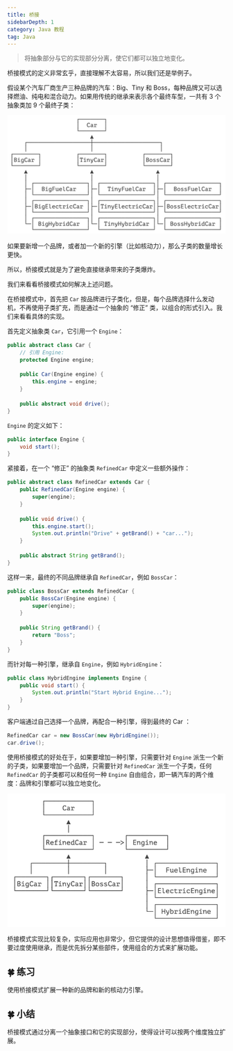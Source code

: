 ```yaml
---
title: 桥接
sidebarDepth: 1
category: Java 教程
tag: Java
---
```



> 将抽象部分与它的实现部分分离，使它们都可以独立地变化。

桥接模式的定义非常玄乎，直接理解不太容易，所以我们还是举例子。

假设某个汽车厂商生产三种品牌的汽车：Big、Tiny 和 Boss，每种品牌又可以选择燃油、纯电和混合动力。如果用传统的继承来表示各个最终车型，一共有 3 个抽象类加 9 个最终子类：

![image-20231220095850709](./assets/image-20231220095850709.png)

如果要新增一个品牌，或者加一个新的引擎（比如核动力），那么子类的数量增长更快。

所以，桥接模式就是为了避免直接继承带来的子类爆炸。

我们来看看桥接模式如何解决上述问题。

在桥接模式中，首先把 `Car` 按品牌进行子类化，但是，每个品牌选择什么发动机，不再使用子类扩充，而是通过一个抽象的 “修正” 类，以组合的形式引入。我们来看看具体的实现。

首先定义抽象类 `Car`，它引用一个 `Engine`：

```java
public abstract class Car {
    // 引用 Engine:
    protected Engine engine;

    public Car(Engine engine) {
        this.engine = engine;
    }

    public abstract void drive();
}
```

`Engine` 的定义如下：

```java
public interface Engine {
    void start();
}
```

紧接着，在一个 “修正” 的抽象类 `RefinedCar` 中定义一些额外操作：

```java
public abstract class RefinedCar extends Car {
    public RefinedCar(Engine engine) {
        super(engine);
    }

    public void drive() {
        this.engine.start();
        System.out.println("Drive" + getBrand() + "car...");
    }

    public abstract String getBrand();
}
```

这样一来，最终的不同品牌继承自 `RefinedCar`，例如 `BossCar`：

```java
public class BossCar extends RefinedCar {
    public BossCar(Engine engine) {
        super(engine);
    }

    public String getBrand() {
        return "Boss";
    }
}
```

而针对每一种引擎，继承自 `Engine`，例如 `HybridEngine`：

```java
public class HybridEngine implements Engine {
    public void start() {
        System.out.println("Start Hybrid Engine...");
    }
}
```

客户端通过自己选择一个品牌，再配合一种引擎，得到最终的 Car ：

```java
RefinedCar car = new BossCar(new HybridEngine());
car.drive();
```

使用桥接模式的好处在于，如果要增加一种引擎，只需要针对 `Engine` 派生一个新的子类，如果要增加一个品牌，只需要针对 `RefinedCar` 派生一个子类，任何 `RefinedCar` 的子类都可以和任何一种 `Engine` 自由组合，即一辆汽车的两个维度：品牌和引擎都可以独立地变化。

![image-20231220100001299](./assets/image-20231220100001299.png)


桥接模式实现比较复杂，实际应用也非常少，但它提供的设计思想值得借鉴，即不要过度使用继承，而是优先拆分某些部件，使用组合的方式来扩展功能。

## 🍀 练习

使用桥接模式扩展一种新的品牌和新的核动力引擎。

## 🍀 小结

桥接模式通过分离一个抽象接口和它的实现部分，使得设计可以按两个维度独立扩展。


